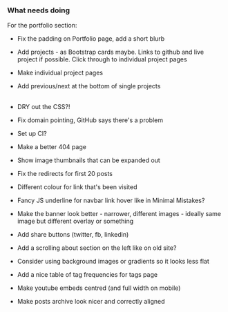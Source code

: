 ### What needs doing
For the portfolio section:
* Fix the padding on Portfolio page, add a short blurb
* Add projects - as Bootstrap cards maybe. Links to github and live project if possible. Click through to individual project pages
* Make individual project pages
* Add previous/next at the bottom of single projects
<br/><br/>
  
* DRY out the CSS?!
* Fix domain pointing, GitHub says there's a problem
* Set up CI?
* Make a better 404 page
* Show image thumbnails that can be expanded out
* Fix the redirects for first 20 posts
* Different colour for link that's been visited
* Fancy JS underline for navbar link hover like in Minimal Mistakes?
* Make the banner look better - narrower, different images - ideally same image but different overlay or something
* Add share buttons (twitter, fb, linkedin)
* Add a scrolling about section on the left like on old site?
* Consider using background images or gradients so it looks less flat
* Add a nice table of tag frequencies for tags page
* Make youtube embeds centred (and full width on mobile)
* Make posts archive look nicer and correctly aligned
